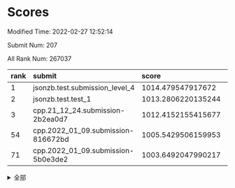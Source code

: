 # Scores

Modified Time: 2022-02-27 12:52:14

Submit Num: 207

All Rank Num: 267037

| rank |               submit               |       score        |       sigma        | pk_num |
| :--- | :--------------------------------- | :----------------- | :----------------- | :----- |
| 1    | jsonzb.test.submission_level_4     | 1014.479547917672  | 0.8381620675279652 | 5161   |
| 2    | jsonzb.test.test_1                 | 1013.2806220135244 | 0.8046400880622936 | 5158   |
| 3    | cpp.21_12_24.submission-2b2ea0d7   | 1012.4152155415677 | 0.790146520851783  | 5165   |
| 54   | cpp.2022_01_09.submission-816672bd | 1005.5429506159953 | 0.7277742111354111 | 5155   |
| 71   | cpp.2022_01_09.submission-5b0e3de2 | 1003.6492047990217 | 0.715325052106261  | 5158   |


<details>
<summary>全部</summary>

| rank |                 submit                 |       score        |       sigma        | pk_num |
| :--- | :------------------------------------- | :----------------- | :----------------- | :----- |
| 1    | jsonzb.test.submission_level_4         | 1014.479547917672  | 0.8381620675279652 | 5161   |
| 2    | jsonzb.test.test_1                     | 1013.2806220135244 | 0.8046400880622936 | 5158   |
| 3    | cpp.21_12_24.submission-2b2ea0d7       | 1012.4152155415677 | 0.790146520851783  | 5165   |
| 4    | gobigger.level_3.submission_level_3_5  | 1011.8393255849579 | 0.8055360012406002 | 5164   |
| 5    | gobigger.level_3.submission_level_3_44 | 1011.2047498512393 | 0.7611378941360688 | 5164   |
| 6    | gobigger.level_3.submission_level_3_19 | 1011.0837429310859 | 0.7737024677852249 | 5159   |
| 7    | gobigger.level_3.submission_level_3_15 | 1010.9931098609279 | 0.7803678989815158 | 5159   |
| 8    | gobigger.level_3.submission_level_3_34 | 1010.824818914352  | 0.7580985631840929 | 5160   |
| 9    | gobigger.level_3.submission_level_3_4  | 1010.7884755601377 | 0.7671311711652874 | 5161   |
| 10   | gobigger.level_3.submission_level_3_38 | 1010.6015720427189 | 0.7684170108752186 | 5158   |
| 11   | gobigger.level_3.submission_level_3_37 | 1010.5489482828623 | 0.7482397667787392 | 5154   |
| 12   | gobigger.level_3.submission_level_3_8  | 1010.523559652787  | 0.7561138887938131 | 5162   |
| 13   | gobigger.level_3.submission_level_3_18 | 1010.5056867711731 | 0.7725511854582116 | 5159   |
| 14   | gobigger.level_3.submission_level_3_7  | 1010.361054223293  | 0.7629174202616669 | 5162   |
| 15   | gobigger.level_3.submission_level_3_46 | 1010.3374950267682 | 0.8056969284508637 | 5160   |
| 16   | gobigger.level_3.submission_level_3_32 | 1010.3305093487303 | 0.7540745805621567 | 5161   |
| 17   | gobigger.level_3.submission_level_3_6  | 1010.2997255642675 | 0.7754074862249069 | 5158   |
| 18   | gobigger.level_3.submission_level_3_10 | 1010.2475457089731 | 0.7666585525053642 | 5156   |
| 19   | gobigger.level_3.submission_level_3_23 | 1010.1958922169844 | 0.7542821667425378 | 5163   |
| 20   | gobigger.level_3.submission_level_3_35 | 1010.1808039409125 | 0.7674626988079271 | 5161   |
| 21   | gobigger.level_3.submission_level_3_42 | 1010.1723354491929 | 0.745182754327842  | 5154   |
| 22   | gobigger.level_3.submission_level_3_22 | 1010.125452355722  | 0.7691884292262973 | 5157   |
| 23   | gobigger.level_3.submission_level_3_41 | 1010.1018333511925 | 0.7408082917695544 | 5158   |
| 24   | gobigger.level_3.submission_level_3_31 | 1010.057572998444  | 0.7430741039631762 | 5159   |
| 25   | gobigger.level_3.submission_level_3_45 | 1010.0135026890273 | 0.7488000639785108 | 5161   |
| 26   | gobigger.level_3.submission_level_3_27 | 1010.0056834744489 | 0.7521163723393706 | 5159   |
| 27   | gobigger.level_3.submission_level_3_48 | 1009.972026396162  | 0.751030885090464  | 5158   |
| 28   | gobigger.level_3.submission_level_3_25 | 1009.9591444662078 | 0.7791336834098352 | 5153   |
| 29   | gobigger.level_3.submission_level_3_16 | 1009.9581624199227 | 0.7876483156781212 | 5162   |
| 30   | gobigger.level_3.submission_level_3_33 | 1009.9413379381025 | 0.7566852768380838 | 5159   |
| 31   | gobigger.level_3.submission_level_3_36 | 1009.8773166542675 | 0.7428745172730221 | 5158   |
| 32   | gobigger.level_3.submission_level_3_28 | 1009.8597125398411 | 0.7740177375661229 | 5160   |
| 33   | gobigger.level_3.submission_level_3_24 | 1009.8255718750258 | 0.7652847010267475 | 5159   |
| 34   | gobigger.level_3.submission_level_3_1  | 1009.8236648462397 | 0.7401306833837475 | 5160   |
| 35   | gobigger.level_3.submission_level_3_9  | 1009.7975671476006 | 0.7431856629979176 | 5166   |
| 36   | gobigger.level_3.submission_level_3_39 | 1009.7137587054591 | 0.7572087310215347 | 5155   |
| 37   | gobigger.level_3.submission_level_3_14 | 1009.5989534810661 | 0.74623702319766   | 5159   |
| 38   | gobigger.level_3.submission_level_3_2  | 1009.5421394317613 | 0.7843297393478696 | 5160   |
| 39   | gobigger.level_3.submission_level_3_29 | 1009.4680840184102 | 0.7669230291027003 | 5155   |
| 40   | gobigger.level_3.submission_level_3_21 | 1009.4082993589466 | 0.7629572720566868 | 5154   |
| 41   | gobigger.level_3.submission_level_3_3  | 1009.401039666716  | 0.7359912067187696 | 5162   |
| 42   | gobigger.level_3.submission_level_3_47 | 1009.3973835174785 | 0.7419293488392443 | 5158   |
| 43   | gobigger.level_3.submission_level_3_13 | 1009.3532005707747 | 0.771333296156457  | 5157   |
| 44   | gobigger.level_3.submission_level_3_17 | 1009.228789612188  | 0.7466124927161815 | 5163   |
| 45   | gobigger.level_3.submission_level_3_12 | 1009.1458243393474 | 0.7653255306480199 | 5160   |
| 46   | gobigger.level_3.submission_level_3_30 | 1009.134150084105  | 0.7491261890005653 | 5160   |
| 47   | gobigger.level_3.submission_level_3_40 | 1008.9941565884621 | 0.7548274743902528 | 5165   |
| 48   | gobigger.level_3.submission_level_3_26 | 1008.9816178365778 | 0.7686797271993017 | 5161   |
| 49   | gobigger.level_3.submission_level_3_0  | 1008.6627757045843 | 0.755833769433827  | 5159   |
| 50   | gobigger.level_3.submission_level_3_43 | 1008.6268014425675 | 0.7243571522277281 | 5160   |
| 51   | gobigger.level_3.submission_level_3_20 | 1008.5293652583902 | 0.7494987882138386 | 5161   |
| 52   | gobigger.level_3.submission_level_3_49 | 1008.4837210434051 | 0.7321583733873552 | 5155   |
| 53   | gobigger.level_3.submission_level_3_11 | 1008.3217131834713 | 0.7291749524061106 | 5160   |
| 54   | cpp.2022_01_09.submission-816672bd     | 1005.5429506159953 | 0.7277742111354111 | 5155   |
| 55   | gobigger.level_1.submission_level_1_1  | 1004.7629660403858 | 0.736060625671426  | 5165   |
| 56   | gobigger.level_1.submission_level_1_46 | 1004.5607541114443 | 0.72399958930774   | 5155   |
| 57   | gobigger.level_1.submission_level_1_17 | 1004.5335884169893 | 0.7202457846304358 | 5162   |
| 58   | gobigger.level_1.submission_level_1_5  | 1004.4764041607681 | 0.6970586616580609 | 5160   |
| 59   | gobigger.level_1.submission_level_1_42 | 1004.4294691665034 | 0.717427110952473  | 5161   |
| 60   | gobigger.level_1.submission_level_1_19 | 1004.1779932789545 | 0.7148591694923992 | 5162   |
| 61   | gobigger.level_1.submission_level_1_34 | 1004.1544174563812 | 0.721552409848345  | 5161   |
| 62   | gobigger.level_1.submission_level_1_7  | 1004.111831623299  | 0.7104315422626127 | 5161   |
| 63   | gobigger.level_1.submission_level_1_14 | 1004.048134383794  | 0.7185536166503279 | 5164   |
| 64   | gobigger.level_1.submission_level_1_16 | 1004.0368154193749 | 0.7239254761948047 | 5165   |
| 65   | gobigger.level_1.submission_level_1_36 | 1004.0363349666796 | 0.715216000272477  | 5156   |
| 66   | gobigger.level_1.submission_level_1_9  | 1003.8907342564295 | 0.72163859409617   | 5158   |
| 67   | gobigger.level_1.submission_level_1_13 | 1003.853942941663  | 0.7201803785546007 | 5158   |
| 68   | gobigger.level_1.submission_level_1_2  | 1003.7451257583754 | 0.7319801261426095 | 5154   |
| 69   | gobigger.level_1.submission_level_1_6  | 1003.6791503509994 | 0.7233091187314286 | 5161   |
| 70   | gobigger.level_1.submission_level_1_29 | 1003.6560212606406 | 0.7154612012611079 | 5161   |
| 71   | cpp.2022_01_09.submission-5b0e3de2     | 1003.6492047990217 | 0.715325052106261  | 5158   |
| 72   | gobigger.level_1.submission_level_1_47 | 1003.6064656294247 | 0.7234641092726778 | 5161   |
| 73   | gobigger.level_1.submission_level_1_32 | 1003.5640572422155 | 0.7228170666138749 | 5162   |
| 74   | gobigger.level_1.submission_level_1_49 | 1003.5579794563083 | 0.7092478607204497 | 5160   |
| 75   | gobigger.level_1.submission_level_1_31 | 1003.4985232765    | 0.7051927618820868 | 5161   |
| 76   | gobigger.level_1.submission_level_1_12 | 1003.4670591700966 | 0.71677546713327   | 5160   |
| 77   | gobigger.level_1.submission_level_1_35 | 1003.4266348429275 | 0.7303998528489759 | 5160   |
| 78   | gobigger.level_1.submission_level_1_41 | 1003.3556898571621 | 0.7153946145348227 | 5164   |
| 79   | gobigger.level_1.submission_level_1_40 | 1003.330475104564  | 0.7248407876186325 | 5156   |
| 80   | gobigger.level_1.submission_level_1_4  | 1003.2484259604531 | 0.7206076958660675 | 5160   |
| 81   | gobigger.level_1.submission_level_1_30 | 1003.2409381331995 | 0.7148483682886124 | 5158   |
| 82   | gobigger.level_1.submission_level_1_11 | 1003.2293303767211 | 0.7138295213136039 | 5155   |
| 83   | gobigger.level_1.submission_level_1_37 | 1003.2183130860267 | 0.7096317974038981 | 5160   |
| 84   | gobigger.level_1.submission_level_1_20 | 1003.2139049051432 | 0.7093946344179431 | 5163   |
| 85   | gobigger.level_1.submission_level_1_10 | 1003.1628970496384 | 0.7182890462758058 | 5162   |
| 86   | gobigger.level_1.submission_level_1_0  | 1003.086305771638  | 0.7060009978706515 | 5159   |
| 87   | gobigger.level_1.submission_level_1_24 | 1003.0056235311339 | 0.7063530871550122 | 5165   |
| 88   | gobigger.level_1.submission_level_1_25 | 1002.998433076608  | 0.7173125386732676 | 5158   |
| 89   | gobigger.level_1.submission_level_1_21 | 1002.9439519982429 | 0.7107641587625092 | 5162   |
| 90   | gobigger.level_1.submission_level_1_38 | 1002.8694795357109 | 0.7050408587554342 | 5162   |
| 91   | gobigger.level_1.submission_level_1_48 | 1002.8146289582056 | 0.7188557538950244 | 5162   |
| 92   | gobigger.level_1.submission_level_1_15 | 1002.7488178018623 | 0.7169945302366318 | 5164   |
| 93   | gobigger.level_1.submission_level_1_39 | 1002.7036696599979 | 0.7111483781015102 | 5166   |
| 94   | gobigger.level_1.submission_level_1_8  | 1002.6784345301179 | 0.7056420065342075 | 5158   |
| 95   | gobigger.level_1.submission_level_1_44 | 1002.6723958107244 | 0.7179246312714672 | 5158   |
| 96   | gobigger.level_1.submission_level_1_33 | 1002.551850755405  | 0.7088511122219244 | 5163   |
| 97   | gobigger.level_1.submission_level_1_43 | 1002.4972132032301 | 0.707330932056825  | 5160   |
| 98   | gobigger.level_1.submission_level_1_28 | 1002.4310700834973 | 0.7149241702685439 | 5158   |
| 99   | gobigger.level_1.submission_level_1_22 | 1002.3463954711355 | 0.7114346989568363 | 5159   |
| 100  | gobigger.level_1.submission_level_1_18 | 1002.3359441904533 | 0.7053473171035615 | 5165   |
| 101  | gobigger.level_1.submission_level_1_27 | 1002.1617479308989 | 0.7204782912927404 | 5164   |
| 102  | gobigger.level_1.submission_level_1_3  | 1002.1005215232003 | 0.7081355869097442 | 5168   |
| 103  | gobigger.level_1.submission_level_1_26 | 1002.0769057364365 | 0.7157447237270493 | 5157   |
| 104  | gobigger.level_1.submission_level_1_23 | 1002.0130846882516 | 0.7138219110950066 | 5165   |
| 105  | gobigger.level_1.submission_level_1_45 | 1000.7965743996358 | 0.7208300592918988 | 5163   |
| 106  | gobigger.random.submission_random_36   | 997.6321207545739  | 0.7203230482285025 | 5159   |
| 107  | gobigger.random.submission_random_23   | 997.2363588750418  | 0.7145042857993948 | 5156   |
| 108  | gobigger.random.submission_random_0    | 997.1113424488802  | 0.7093952013936008 | 5156   |
| 109  | gobigger.random.submission_random_17   | 996.9265343687945  | 0.7031090732951194 | 5165   |
| 110  | gobigger.random.submission_random_22   | 996.9114621389114  | 0.7069188782106767 | 5162   |
| 111  | gobigger.random.submission_random_24   | 996.8511992035817  | 0.7039234214650014 | 5162   |
| 112  | gobigger.random.submission_random_28   | 996.8289941356462  | 0.7081398036634451 | 5160   |
| 113  | gobigger.random.submission_random_47   | 996.8195705798228  | 0.7050857841913294 | 5162   |
| 114  | gobigger.random.submission_random_38   | 996.8085086008829  | 0.7158825848066633 | 5163   |
| 115  | gobigger.random.submission_random_35   | 996.7405329150316  | 0.7090788964679926 | 5167   |
| 116  | gobigger.random.submission_random_33   | 996.4600848851825  | 0.7067446066429186 | 5157   |
| 117  | gobigger.random.submission_random_20   | 996.4087409642979  | 0.7017770049802353 | 5165   |
| 118  | gobigger.random.submission_random_2    | 996.3770385631512  | 0.7151343368543446 | 5161   |
| 119  | gobigger.random.submission_random_15   | 996.2365915018298  | 0.708896875102008  | 5153   |
| 120  | gobigger.random.submission_random_32   | 996.1899043176178  | 0.7214905364854234 | 5158   |
| 121  | gobigger.random.submission_random_26   | 996.1737098362071  | 0.7119270509149606 | 5158   |
| 122  | gobigger.random.submission_random_48   | 996.1642498813563  | 0.7106999456154613 | 5164   |
| 123  | gobigger.random.submission_random_3    | 996.1394417036478  | 0.702772897222964  | 5159   |
| 124  | gobigger.random.submission_random_4    | 996.1392042452292  | 0.7017007615171149 | 5167   |
| 125  | gobigger.random.submission_random_12   | 996.0754456099017  | 0.7110983164397944 | 5159   |
| 126  | gobigger.random.submission_random_49   | 996.0734485013169  | 0.7045483999889856 | 5161   |
| 127  | gobigger.random.submission_random_42   | 996.0199199147257  | 0.7085810334784921 | 5158   |
| 128  | gobigger.random.submission_random_37   | 996.0053726973003  | 0.691547517743838  | 5161   |
| 129  | gobigger.random.submission_random_39   | 995.9943064382583  | 0.7087979800577875 | 5160   |
| 130  | gobigger.random.submission_random_5    | 995.9310578495537  | 0.7086786047963147 | 5163   |
| 131  | gobigger.random.submission_random_27   | 995.8890267664761  | 0.7112582534243311 | 5160   |
| 132  | gobigger.random.submission_random_29   | 995.8638693997408  | 0.7164906396321272 | 5157   |
| 133  | gobigger.random.submission_random_6    | 995.8606522037576  | 0.7028571033620196 | 5164   |
| 134  | gobigger.random.submission_random_34   | 995.7991774110392  | 0.6974521652775255 | 5159   |
| 135  | gobigger.random.submission_random_19   | 995.7520700098829  | 0.7120698121600917 | 5158   |
| 136  | gobigger.random.submission_random_10   | 995.7361158192884  | 0.720800379131159  | 5164   |
| 137  | gobigger.random.submission_random_13   | 995.7243804281359  | 0.7130437307507799 | 5162   |
| 138  | gobigger.random.submission_random_43   | 995.6783627086243  | 0.7133517884226593 | 5161   |
| 139  | gobigger.random.submission_random_1    | 995.6623931449386  | 0.7162160748507574 | 5162   |
| 140  | gobigger.random.submission_random_41   | 995.5492167562898  | 0.7100632176305114 | 5158   |
| 141  | gobigger.random.submission_random_46   | 995.5199050715148  | 0.709859870017     | 5161   |
| 142  | gobigger.random.submission_random_18   | 995.4338553277536  | 0.704500287924579  | 5160   |
| 143  | gobigger.random.submission_random_21   | 995.4218977613519  | 0.7032388548731228 | 5158   |
| 144  | gobigger.random.submission_random_7    | 995.4011260982303  | 0.7047678153790949 | 5157   |
| 145  | gobigger.random.submission_random_30   | 995.3122304190449  | 0.7132610317955641 | 5161   |
| 146  | gobigger.random.submission_random_16   | 995.2662856202803  | 0.7061044083325095 | 5164   |
| 147  | gobigger.random.submission_random_14   | 995.2479386587535  | 0.7075930590717836 | 5158   |
| 148  | gobigger.random.submission_random_8    | 995.1982100957957  | 0.7203406423448087 | 5160   |
| 149  | gobigger.random.submission_random_44   | 995.1905542676994  | 0.7152943316781527 | 5162   |
| 150  | gobigger.random.submission_random_45   | 995.1822755035753  | 0.7131294033777765 | 5159   |
| 151  | gobigger.random.submission_random_9    | 995.1113020510373  | 0.7101465202818585 | 5160   |
| 152  | gobigger.random.submission_random_25   | 995.0014910920647  | 0.7111929339181474 | 5156   |
| 153  | gobigger.random.submission_random_31   | 994.6942360123765  | 0.7180986495565299 | 5162   |
| 154  | gobigger.random.submission_random_40   | 994.6916931227007  | 0.7225944751774561 | 5163   |
| 155  | gobigger.random.submission_random_11   | 994.3683886236983  | 0.7174731992074525 | 5160   |
| 156  | gobigger.level_2.submission_level_2_39 | 993.8608913273993  | 0.7570957134210587 | 5159   |
| 157  | gobigger.level_2.submission_level_2_46 | 993.8322542361894  | 0.7287100142458635 | 5156   |
| 158  | gobigger.level_2.submission_level_2_30 | 993.3058802644355  | 0.7213771506531538 | 5154   |
| 159  | gobigger.level_2.submission_level_2_13 | 993.1539610797412  | 0.7330599017868702 | 5157   |
| 160  | gobigger.level_2.submission_level_2_44 | 993.083585887795   | 0.7243690930082236 | 5157   |
| 161  | gobigger.level_2.submission_level_2_1  | 993.0633555818195  | 0.728186243516255  | 5159   |
| 162  | gobigger.level_2.submission_level_2_19 | 993.0546526503502  | 0.7293037545547928 | 5161   |
| 163  | gobigger.level_2.submission_level_2_43 | 992.9909384819672  | 0.7350086199327643 | 5159   |
| 164  | gobigger.level_2.submission_level_2_29 | 992.9280486266093  | 0.7540331111117078 | 5162   |
| 165  | gobigger.level_2.submission_level_2_34 | 992.8941867901453  | 0.7468936090263671 | 5157   |
| 166  | gobigger.level_2.submission_level_2_24 | 992.8697168012974  | 0.7296048781827231 | 5162   |
| 167  | gobigger.level_2.submission_level_2_38 | 992.8594756980556  | 0.7388423016453857 | 5160   |
| 168  | gobigger.level_2.submission_level_2_28 | 992.7335580105806  | 0.7371747999850524 | 5157   |
| 169  | gobigger.level_2.submission_level_2_12 | 992.7238158237183  | 0.7437259032573352 | 5158   |
| 170  | gobigger.level_2.submission_level_2_26 | 992.6746042155719  | 0.7381236855968476 | 5161   |
| 171  | gobigger.level_2.submission_level_2_27 | 992.6576578658058  | 0.730097528818179  | 5156   |
| 172  | gobigger.level_2.submission_level_2_25 | 992.6489329838431  | 0.7267196407115568 | 5160   |
| 173  | gobigger.level_2.submission_level_2_32 | 992.5948983508142  | 0.7200130526709194 | 5158   |
| 174  | gobigger.level_2.submission_level_2_41 | 992.4889502151843  | 0.7389169042265595 | 5156   |
| 175  | gobigger.level_2.submission_level_2_45 | 992.4780942775899  | 0.7307765972630214 | 5162   |
| 176  | gobigger.level_2.submission_level_2_18 | 992.4528646660737  | 0.739349637094772  | 5161   |
| 177  | gobigger.level_2.submission_level_2_42 | 992.4044612220191  | 0.736370875055002  | 5161   |
| 178  | gobigger.level_2.submission_level_2_20 | 992.3901917271584  | 0.7476595285408691 | 5157   |
| 179  | gobigger.level_2.submission_level_2_9  | 992.1465446481669  | 0.7424250519691264 | 5159   |
| 180  | gobigger.level_2.submission_level_2_0  | 992.125230796635   | 0.7396540744332483 | 5164   |
| 181  | gobigger.level_2.submission_level_2_2  | 992.1060456514612  | 0.7577452384051114 | 5157   |
| 182  | gobigger.level_2.submission_level_2_15 | 992.0553409422654  | 0.7420621194169325 | 5164   |
| 183  | gobigger.level_2.submission_level_2_16 | 992.0103853319109  | 0.7563975224636796 | 5157   |
| 184  | gobigger.level_2.submission_level_2_14 | 992.0042021721075  | 0.7264775960324927 | 5159   |
| 185  | gobigger.level_2.submission_level_2_37 | 991.9859004920694  | 0.7644238276666862 | 5162   |
| 186  | gobigger.level_2.submission_level_2_35 | 991.9812951018081  | 0.7461912595085336 | 5162   |
| 187  | gobigger.level_2.submission_level_2_33 | 991.8931059815144  | 0.7490291141104681 | 5162   |
| 188  | gobigger.level_2.submission_level_2_23 | 991.8777215684498  | 0.7743792810656734 | 5163   |
| 189  | gobigger.level_2.submission_level_2_21 | 991.8725865639445  | 0.7323410290354704 | 5159   |
| 190  | gobigger.level_2.submission_level_2_4  | 991.8563726885646  | 0.7384307939954176 | 5161   |
| 191  | gobigger.level_2.submission_level_2_22 | 991.8152345396163  | 0.7457095168706301 | 5159   |
| 192  | gobigger.level_2.submission_level_2_3  | 991.7978260526837  | 0.7406333220915731 | 5164   |
| 193  | gobigger.level_2.submission_level_2_5  | 991.6422399945423  | 0.7544419486458191 | 5160   |
| 194  | gobigger.level_2.submission_level_2_48 | 991.5429836922422  | 0.7426734996678743 | 5163   |
| 195  | gobigger.level_2.submission_level_2_36 | 991.5142944032555  | 0.7620285853344037 | 5162   |
| 196  | gobigger.level_2.submission_level_2_8  | 991.5015932786223  | 0.7588211400725432 | 5159   |
| 197  | gobigger.level_2.submission_level_2_47 | 991.426657200795   | 0.75762100755611   | 5164   |
| 198  | gobigger.level_2.submission_level_2_11 | 991.2510419995091  | 0.7654603398345459 | 5160   |
| 199  | gobigger.level_2.submission_level_2_17 | 991.2244048701696  | 0.7613651693484957 | 5159   |
| 200  | gobigger.level_2.submission_level_2_40 | 991.2208533466954  | 0.7420977081624753 | 5162   |
| 201  | gobigger.level_2.submission_level_2_31 | 991.0879741491871  | 0.74819328860594   | 5156   |
| 202  | gobigger.level_2.submission_level_2_7  | 991.0684203343976  | 0.7471208309852909 | 5165   |
| 203  | gobigger.level_2.submission_level_2_6  | 991.0422583559715  | 0.7833424252531604 | 5162   |
| 204  | gobigger.level_2.submission_level_2_10 | 990.9098967558507  | 0.7653273867520044 | 5162   |
| 205  | gobigger.level_2.submission_level_2_49 | 990.7858829601507  | 0.7473481219485613 | 5166   |
| 206  | gobigger.none.submission_none_0        | 977.832410738145   | 1.2952698298003849 | 5161   |
| 207  | gobigger.none.submission_none_1        | 975.9841396947802  | 1.488564613678776  | 5159   |

</details>